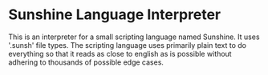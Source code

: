 # Sunshine Language Interpreter
 This is an interpreter for a small scripting language named Sunshine. It uses '.sunsh' file types. The scripting language uses primarily plain text to do everything so that it reads as close to english as is possible without adhering to thousands of possible edge cases.
